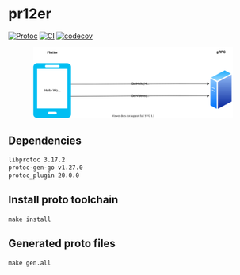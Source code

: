 # pr12er

[![Protoc](https://github.com/codingpot/pr12er/actions/workflows/protoc.yml/badge.svg)](https://github.com/codingpot/pr12er/actions/workflows/protoc.yml)
[![CI](https://github.com/codingpot/pr12er/actions/workflows/ci.yml/badge.svg)](https://github.com/codingpot/pr12er/actions/workflows/ci.yml)
[![codecov](https://codecov.io/gh/codingpot/pr12er/branch/main/graph/badge.svg?token=Vnfds9mPla)](https://codecov.io/gh/codingpot/pr12er)

<div align="center">
<img src="./pr12er_diagram.svg" width="80%">
</div>

## Dependencies

```
libprotoc 3.17.2
protoc-gen-go v1.27.0
protoc_plugin 20.0.0 
```

## Install proto toolchain

```shell
make install
```

## Generated proto files

```shell
make gen.all
```
